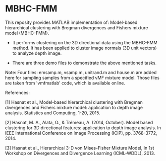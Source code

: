 # MBHC-FMM
This reposity provides MATLAB implementation of: Model-based hierarchical clustering with Bregman divergences and Fishers mixture model (MBHC-FMM).

- It performs clustering on the 3D directional data using the MBHC-FMM method. It has been applied to cluster image normals (3D unit vectors) to analyze depth image.

- There are three demo files to demonstrate the above mentioned tasks.

Note: Four files: emsamp.m, vsamp.m, unitrand.m and house.m are added here for sampling samples from a specified vMF mixture model. Those files are taken from 'vmfmatlab' code, which is available online.

References:

[1] Hasnat et al., Model-based hierarchical clustering with Bregman divergences and Fishers mixture model: application to depth image analysis. Statistics and Computing, 1-20, 2015.

[2] Hasnat, M. A., Alata, O., & Trémeau, A. (2014, October). Model based clustering for 3D directional features: application to depth image analysis. In IEEE International Conference on Image Processing (ICIP), pp. 3768-3772, 2014.

[3] Hasnat et al., Hierarchical 3-D von Mises-Fisher Mixture Model, In 1st Workshop on Divergences and Divergence Learning (ICML-WDDL), 2013.
